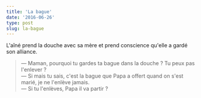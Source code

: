 ```yaml
---
title: 'La bague'
date: '2016-06-26'
type: post
slug: la-bague
---
```


L'aîné prend la douche avec sa mère et prend conscience qu'elle a gardé son alliance.

<!-- more -->

> — Maman, pourquoi tu gardes ta bague dans la douche ? Tu peux pas l'enlever ?  
> — Si mais tu sais, c'est la bague que Papa a offert quand on s'est marié, je ne l'enlève jamais.  
> — Si tu l'enlèves, Papa il va partir ?
